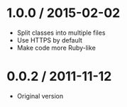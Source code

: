 # 1.0.0 / 2015-02-02

* Split classes into multiple files
* Use HTTPS by default
* Make code more Ruby-like

# 0.0.2 / 2011-11-12

* Original version
